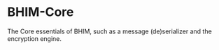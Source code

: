 # BHIM-Core
The Core essentials of BHIM, such as a message (de)serializer and the encryption engine.

